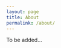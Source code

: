 ```yaml
---
layout: page
title: About
permalink: /about/
---
```


<!--<img src="{{ site.baseurl }}/assets/profile-placeholder.gif" title="Profile Picture" class="profile">-->

To be added...

